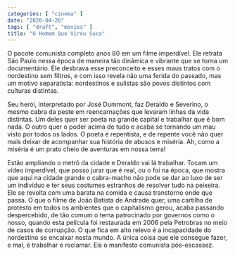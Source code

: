 ```yaml
---
categories: [ "cinema" ]
date: "2020-04-26"
tags: [ "draft", "movies" ]
title: "O Homem Que Virou Suco"
---
```

O pacote comunista completo anos 80 em um filme imperdível. Ele retrata
São Paulo nessa época de maneira tão dinâmica e vibrante que se torna
um documentário. Ele desbrava esse preconceito e esses maus tratos com
o nordestino sem filtros, e com isso revela não uma ferida do passado,
mas um motivo separatista: nordestinos e sulistas são povos distintos
com culturas distintas.

Seu herói, interpretado por José Dummont, faz Deraldo e Severino,
o mesmo cabra da peste em reencarnações que levaram linhas da vida
distintas. Um deles quer ser poeta na grande capital e trabalhar que é
bom nada. O outro quer o poder acima de tudo e acaba se tornando um mau
visto por todos os lados. O poeta é repentista, e de repente você não
quer mais deixar de acompanhar sua história de abusos e miséria. Ah,
como a miséria é um prato cheio de aventuras em nossa terra!

Estão ampliando o metrô da cidade e Deraldo vai lá trabalhar. Tocam um
vídeo imperdível, que posso jurar que é real, ou o foi na época, que
mostra que aqui na cidade grande o cabra-macho não pode se dar ao luxo
de ser um indivíduo e ter seus costumes estranhos de resolver tudo na
peixeira. Ele se revolta com uma barata na comida e causa transtorno onde
que passa. O que o filme de João Batista de Andrade quer, uma cartilha
de protesto em todos os ambientes que o capitalismo gerou, acaba passando
despercebido, de tão comum o tema patrocinado por governos como o nosso,
quando esta película foi restaurada em 2006 pela Petrobras no meio
de casos de corrupção. O que fica em alto relevo é a incapacidade do
nordestino se encaixar nesta mundo. A única coisa que ele consegue fazer,
e mal, é trabalhar e reclamar. Eis o manifesto comunista pós-escassez.
